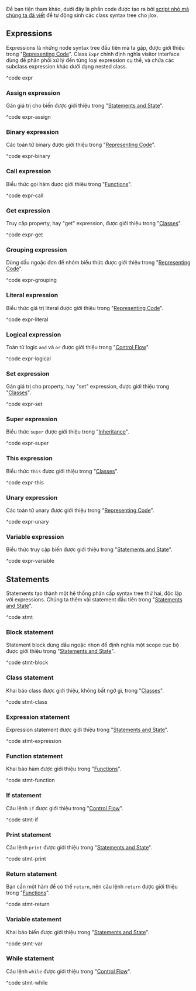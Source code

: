 Để bạn tiện tham khảo, dưới đây là phần code được tạo ra bởi [script nhỏ mà chúng ta đã viết](representing-code.html#metaprogramming-the-trees) để tự động sinh các class syntax tree cho jlox.

## Expressions

Expressions là những node syntax tree đầu tiên mà ta gặp, được giới thiệu trong "[Representing Code](representing-code.html)". Class `Expr` chính định nghĩa visitor interface dùng để phân phối xử lý đến từng loại expression cụ thể, và chứa các subclass expression khác dưới dạng nested class.

^code expr

### Assign expression

Gán giá trị cho biến được giới thiệu trong "[Statements and State](statements-and-state.html#assignment)".

^code expr-assign

### Binary expression

Các toán tử binary được giới thiệu trong "[Representing Code](representing-code.html)".

^code expr-binary

### Call expression

Biểu thức gọi hàm được giới thiệu trong "[Functions](functions.html#function-calls)".

^code expr-call

### Get expression

Truy cập property, hay "get" expression, được giới thiệu trong "[Classes](classes.html#properties-on-instances)".

^code expr-get

### Grouping expression

Dùng dấu ngoặc đơn để nhóm biểu thức được giới thiệu trong "[Representing Code](representing-code.html)".

^code expr-grouping

### Literal expression

Biểu thức giá trị literal được giới thiệu trong "[Representing Code](representing-code.html)".

^code expr-literal

### Logical expression

Toán tử logic `and` và `or` được giới thiệu trong "[Control Flow](control-flow.html#logical-operators)".

^code expr-logical

### Set expression

Gán giá trị cho property, hay "set" expression, được giới thiệu trong "[Classes](classes.html#properties-on-instances)".

^code expr-set

### Super expression

Biểu thức `super` được giới thiệu trong "[Inheritance](inheritance.html#calling-superclass-methods)".

^code expr-super

### This expression

Biểu thức `this` được giới thiệu trong "[Classes](classes.html#this)".

^code expr-this

### Unary expression

Các toán tử unary được giới thiệu trong "[Representing Code](representing-code.html)".

^code expr-unary

### Variable expression

Biểu thức truy cập biến được giới thiệu trong "[Statements and State](statements-and-state.html#variable-syntax)".

^code expr-variable

## Statements

Statements tạo thành một hệ thống phân cấp syntax tree thứ hai, độc lập với expressions. Chúng ta thêm vài statement đầu tiên trong "[Statements and State](statements-and-state.html)".

^code stmt

### Block statement

Statement block dùng dấu ngoặc nhọn để định nghĩa một scope cục bộ được giới thiệu trong "[Statements and State](statements-and-state.html#block-syntax-and-semantics)".

^code stmt-block

### Class statement

Khai báo class được giới thiệu, không bất ngờ gì, trong "[Classes](classes.html#class-declarations)".

^code stmt-class

### Expression statement

Expression statement được giới thiệu trong "[Statements and State](statements-and-state.html#statements)".

^code stmt-expression

### Function statement

Khai báo hàm được giới thiệu trong "[Functions](functions.html#function-declarations)".

^code stmt-function

### If statement

Câu lệnh `if` được giới thiệu trong "[Control Flow](control-flow.html#conditional-execution)".

^code stmt-if

### Print statement

Câu lệnh `print` được giới thiệu trong "[Statements and State](statements-and-state.html#statements)".

^code stmt-print

### Return statement

Bạn cần một hàm để có thể `return`, nên câu lệnh `return` được giới thiệu trong "[Functions](functions.html#return-statements)".

^code stmt-return

### Variable statement

Khai báo biến được giới thiệu trong "[Statements and State](statements-and-state.html#variable-syntax)".

^code stmt-var

### While statement

Câu lệnh `while` được giới thiệu trong "[Control Flow](control-flow.html#while-loops)".

^code stmt-while